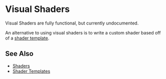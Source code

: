 # Visual Shaders

<!-- PAGE IS TODO -->

Visual Shaders are fully functional, but currently undocumented.

An alternative to using visual shaders is to write a custom shader based off of a [shader template](../graphics/shaders/shader-templates.md).

## See Also

* [Shaders](../graphics/shaders/shaders-overview.md)
* [Shader Templates](../graphics/shaders/shader-templates.md)

